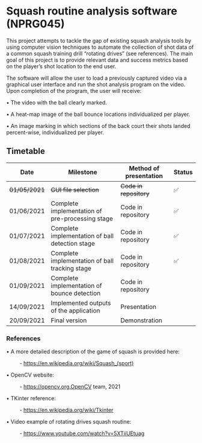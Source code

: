 # Squash routine analysis software (NPRG045)
This project attempts to tackle the gap of existing squash analysis tools by using computer
vision techniques to automate the collection of shot data of a common squash training drill “rotating
drives” (see references). The main goal of this project is to provide relevant data and success
metrics based on the player’s shot location to the end user.

The software will allow the user to load a previously captured video via a graphical user
interface and run the shot analysis program on the video. Upon completion of the program, the user
will receive:

• The video with the ball clearly marked.

• A heat-map image of the ball bounce locations individualized per player.

• An image marking in which sections of the back court their shots landed percent-wise, individualized per player.



## Timetable

| Date               |Milestone                  |Method of presentation                |Status     |
|----------------|-------------------------------|--------------------------------------|------------
|~~01/05/2021~~  | ~~GUI file selection~~                         |~~Code in repository~~|✅        |                    
|01/06/2021      | Complete implementation of pre-processing stage| Code in repository  |✅         |
|01/07/2021      | Complete implementation of ball detection stage| Code in repository  |✅         |
|01/08/2021	     | Complete implementation of ball tracking stage | Code in repository  |✅         |
|01/09/2021	     | Complete implementation of bounce detection    | Code in repository  |           |
|14/09/2021	     | Implemented outputs of the application	      | Presentation        |           |
|20/09/2021		 | Final version						          | Demonstration       |           |


### References
• A more detailed description of the game of squash is provided here:

&nbsp;&nbsp;&nbsp;&nbsp;&nbsp;&nbsp;&nbsp;&nbsp; - https://en.wikipedia.org/wiki/Squash_(sport)

• OpenCV website:

&nbsp;&nbsp;&nbsp;&nbsp;&nbsp;&nbsp;&nbsp;&nbsp; - https://opencv.org,OpenCV team, 2021

• TKinter reference:

&nbsp;&nbsp;&nbsp;&nbsp;&nbsp;&nbsp;&nbsp;&nbsp; - https://en.wikipedia.org/wiki/Tkinter

• Video example of rotating drives squash routine:

&nbsp;&nbsp;&nbsp;&nbsp;&nbsp;&nbsp;&nbsp;&nbsp; - https://www.youtube.com/watch?v=5XTiiUEtuag
